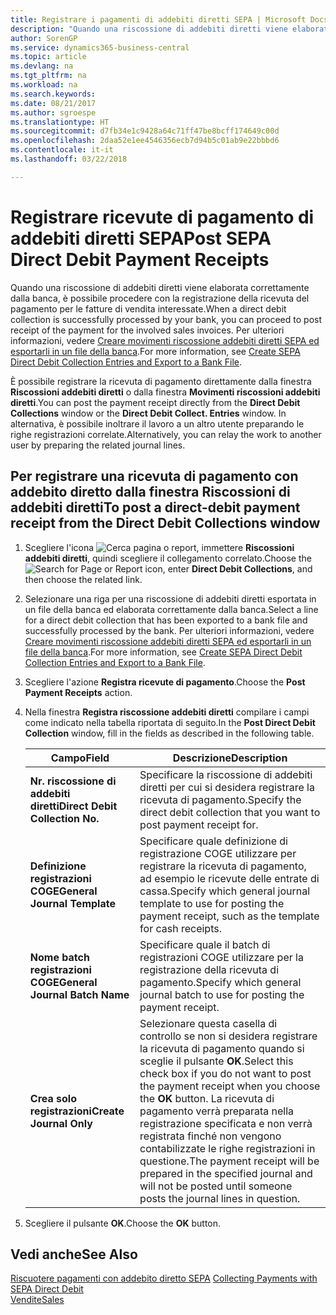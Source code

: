 ```yaml
---
title: Registrare i pagamenti di addebiti diretti SEPA | Microsoft Docs
description: "Quando una riscossione di addebiti diretti viene elaborata correttamente dalla banca, è possibile procedere con la registrazione della ricevuta del pagamento per le fatture di vendita interessate."
author: SorenGP
ms.service: dynamics365-business-central
ms.topic: article
ms.devlang: na
ms.tgt_pltfrm: na
ms.workload: na
ms.search.keywords: 
ms.date: 08/21/2017
ms.author: sgroespe
ms.translationtype: HT
ms.sourcegitcommit: d7fb34e1c9428a64c71ff47be8bcff174649c00d
ms.openlocfilehash: 2daa52e1ee4546356ecb7d94b5c01ab9e22bbbd6
ms.contentlocale: it-it
ms.lasthandoff: 03/22/2018

---
```

# <a name="post-sepa-direct-debit-payment-receipts"></a><span data-ttu-id="b4c6e-103">Registrare ricevute di pagamento di addebiti diretti SEPA</span><span class="sxs-lookup"><span data-stu-id="b4c6e-103">Post SEPA Direct Debit Payment Receipts</span></span>
<span data-ttu-id="b4c6e-104">Quando una riscossione di addebiti diretti viene elaborata correttamente dalla banca, è possibile procedere con la registrazione della ricevuta del pagamento per le fatture di vendita interessate.</span><span class="sxs-lookup"><span data-stu-id="b4c6e-104">When a direct debit collection is successfully processed by your bank, you can proceed to post receipt of the payment for the involved sales invoices.</span></span> <span data-ttu-id="b4c6e-105">Per ulteriori informazioni, vedere [Creare movimenti riscossione addebiti diretti SEPA ed esportarli in un file della banca](finance-how-create-sepa-direct-debit-collection-entries-export-bank-file.md).</span><span class="sxs-lookup"><span data-stu-id="b4c6e-105">For more information, see [Create SEPA Direct Debit Collection Entries and Export to a Bank File](finance-how-create-sepa-direct-debit-collection-entries-export-bank-file.md).</span></span>  

<span data-ttu-id="b4c6e-106">È possibile registrare la ricevuta di pagamento direttamente dalla finestra **Riscossioni addebiti diretti** o dalla finestra **Movimenti riscossioni addebiti diretti**.</span><span class="sxs-lookup"><span data-stu-id="b4c6e-106">You can post the payment receipt directly from the **Direct Debit Collections** window or the **Direct Debit Collect. Entries** window.</span></span> <span data-ttu-id="b4c6e-107">In alternativa, è possibile inoltrare il lavoro a un altro utente preparando le righe registrazioni correlate.</span><span class="sxs-lookup"><span data-stu-id="b4c6e-107">Alternatively, you can relay the work to another user by preparing the related journal lines.</span></span>  

## <a name="to-post-a-direct-debit-payment-receipt-from-the-direct-debit-collections-window"></a><span data-ttu-id="b4c6e-108">Per registrare una ricevuta di pagamento con addebito diretto dalla finestra Riscossioni di addebiti diretti</span><span class="sxs-lookup"><span data-stu-id="b4c6e-108">To post a direct-debit payment receipt from the Direct Debit Collections window</span></span>  
1. <span data-ttu-id="b4c6e-109">Scegliere l'icona ![Cerca pagina o report](media/ui-search/search_small.png "icona Cerca pagina o report"), immettere **Riscossioni addebiti diretti**, quindi scegliere il collegamento correlato.</span><span class="sxs-lookup"><span data-stu-id="b4c6e-109">Choose the ![Search for Page or Report](media/ui-search/search_small.png "Search for Page or Report icon") icon, enter **Direct Debit Collections**, and then choose the related link.</span></span>  
2. <span data-ttu-id="b4c6e-110">Selezionare una riga per una riscossione di addebiti diretti esportata in un file della banca ed elaborata correttamente dalla banca.</span><span class="sxs-lookup"><span data-stu-id="b4c6e-110">Select a line for a direct debit collection that has been exported to a bank file and successfully processed by the bank.</span></span> <span data-ttu-id="b4c6e-111">Per ulteriori informazioni, vedere [Creare movimenti riscossione addebiti diretti SEPA ed esportarli in un file della banca](finance-how-create-sepa-direct-debit-collection-entries-export-bank-file.md).</span><span class="sxs-lookup"><span data-stu-id="b4c6e-111">For more information, see [Create SEPA Direct Debit Collection Entries and Export to a Bank File](finance-how-create-sepa-direct-debit-collection-entries-export-bank-file.md).</span></span>  
3. <span data-ttu-id="b4c6e-112">Scegliere l'azione **Registra ricevute di pagamento**.</span><span class="sxs-lookup"><span data-stu-id="b4c6e-112">Choose the **Post Payment Receipts** action.</span></span>  
4. <span data-ttu-id="b4c6e-113">Nella finestra **Registra riscossione addebiti diretti** compilare i campi come indicato nella tabella riportata di seguito.</span><span class="sxs-lookup"><span data-stu-id="b4c6e-113">In the **Post Direct Debit Collection** window, fill in the fields as described in the following table.</span></span>  

    |<span data-ttu-id="b4c6e-114">Campo</span><span class="sxs-lookup"><span data-stu-id="b4c6e-114">Field</span></span>|<span data-ttu-id="b4c6e-115">Descrizione</span><span class="sxs-lookup"><span data-stu-id="b4c6e-115">Description</span></span>|  
    |---------------------------------|---------------------------------------|  
    |<span data-ttu-id="b4c6e-116">**Nr. riscossione di addebiti diretti**</span><span class="sxs-lookup"><span data-stu-id="b4c6e-116">**Direct Debit Collection No.**</span></span>|<span data-ttu-id="b4c6e-117">Specificare la riscossione di addebiti diretti per cui si desidera registrare la ricevuta di pagamento.</span><span class="sxs-lookup"><span data-stu-id="b4c6e-117">Specify the direct debit collection that you want to post payment receipt for.</span></span>|  
    |<span data-ttu-id="b4c6e-118">**Definizione registrazioni COGE**</span><span class="sxs-lookup"><span data-stu-id="b4c6e-118">**General Journal Template**</span></span>|<span data-ttu-id="b4c6e-119">Specificare quale definizione di registrazione COGE utilizzare per registrare la ricevuta di pagamento, ad esempio le ricevute delle entrate di cassa.</span><span class="sxs-lookup"><span data-stu-id="b4c6e-119">Specify which general journal template to use for posting the payment receipt, such as the template for cash receipts.</span></span>|  
    |<span data-ttu-id="b4c6e-120">**Nome batch registrazioni COGE**</span><span class="sxs-lookup"><span data-stu-id="b4c6e-120">**General Journal Batch Name**</span></span>|<span data-ttu-id="b4c6e-121">Specificare quale il batch di registrazioni COGE utilizzare per la registrazione della ricevuta di pagamento.</span><span class="sxs-lookup"><span data-stu-id="b4c6e-121">Specify which general journal batch to use for posting the payment receipt.</span></span>|  
    |<span data-ttu-id="b4c6e-122">**Crea solo registrazioni**</span><span class="sxs-lookup"><span data-stu-id="b4c6e-122">**Create Journal Only**</span></span>|<span data-ttu-id="b4c6e-123">Selezionare questa casella di controllo se non si desidera registrare la ricevuta di pagamento quando si sceglie il pulsante **OK**.</span><span class="sxs-lookup"><span data-stu-id="b4c6e-123">Select this check box if you do not want to post the payment receipt when you choose the **OK** button.</span></span> <span data-ttu-id="b4c6e-124">La ricevuta di pagamento verrà preparata nella registrazione specificata e non verrà registrata finché non vengono contabilizzate le righe registrazioni in questione.</span><span class="sxs-lookup"><span data-stu-id="b4c6e-124">The payment receipt will be prepared in the specified journal and will not be posted until someone posts the journal lines in question.</span></span>|  

5. <span data-ttu-id="b4c6e-125">Scegliere il pulsante **OK**.</span><span class="sxs-lookup"><span data-stu-id="b4c6e-125">Choose the **OK** button.</span></span>  

## <a name="see-also"></a><span data-ttu-id="b4c6e-126">Vedi anche</span><span class="sxs-lookup"><span data-stu-id="b4c6e-126">See Also</span></span>  
 <span data-ttu-id="b4c6e-127">[Riscuotere pagamenti con addebito diretto SEPA](finance-collect-payments-with-sepa-direct-debit.md) </span><span class="sxs-lookup"><span data-stu-id="b4c6e-127">[Collecting Payments with SEPA Direct Debit](finance-collect-payments-with-sepa-direct-debit.md) </span></span>  
 [<span data-ttu-id="b4c6e-128">Vendite</span><span class="sxs-lookup"><span data-stu-id="b4c6e-128">Sales</span></span>](sales-manage-sales.md)

